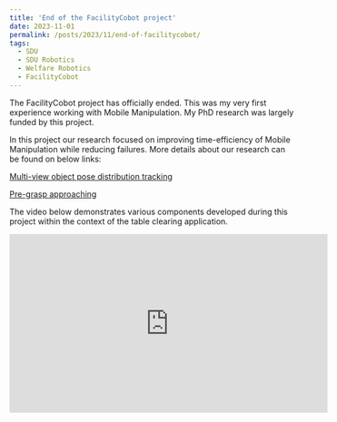 ```yaml
---
title: 'End of the FacilityCobot project'
date: 2023-11-01
permalink: /posts/2023/11/end-of-facilitycobot/
tags:
  - SDU
  - SDU Robotics
  - Welfare Robotics
  - FacilityCobot
---
```


The FacilityCobot project has officially ended. This was my very first experience working with Mobile Manipulation. My PhD research was largely funded by this project. 

In this project our research focused on improving time-efficiency of Mobile Manipulation while reducing failures. More details about our research can be found on below links:

[Multi-view object pose distribution tracking](/2021-09-15-multi-view-object-pose-tracking/)

[Pre-grasp approaching](/research/2023-12-17-pre-grasp-approaching/)


The video below demonstrates various components developed during this project within the context of the table clearing application.

<iframe width="560" height="315" src="https://www.youtube.com/embed/0Of52KpMgrw?controls=0" title="YouTube video player" frameborder="0" allow="accelerometer; autoplay; clipboard-write; encrypted-media; gyroscope; picture-in-picture; web-share" allowfullscreen></iframe>

